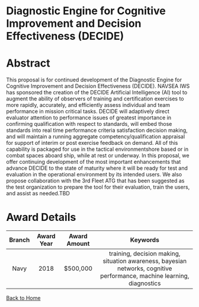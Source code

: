 
Diagnostic Engine for Cognitive Improvement and Decision Effectiveness (DECIDE)
===============================================================================

# Abstract


This proposal is for continued development of the Diagnostic Engine for Cognitive Improvement and Decision Effectiveness (DECIDE). NAVSEA IWS has sponsored the creation of the DECIDE Artificial Intelligence (AI) tool to augment the ability of observers of training and certification exercises to more rapidly, accurately, and efficiently assess individual and team performance in mission critical tasks. DECIDE will adaptively direct evaluator attention to performance issues of greatest importance in confirming qualification with respect to standards, will embed those standards into real time performance criteria satisfaction decision making, and will maintain a running aggregate competency/qualification appraisal for support of interim or post exercise feedback on demand. All of this capability is packaged for use in the tactical environmentshore based or in combat spaces aboard ship, while at rest or underway. In this proposal, we offer continuing development of the most important enhancements that advance DECIDE to the state of maturity where it will be ready for test and evaluation in the operational environment by its intended users. We also propose collaboration with the 3rd Fleet ATG that has been suggested as the test organization to prepare the tool for their evaluation, train the users, and assist as needed.TBD  

# Award Details

|Branch|Award Year|Award Amount|Keywords|
| :---: | :---: | :---: | :---: |
|Navy|2018|$500,000|training, decision making, situation awareness, bayesian networks, cognitive performance, machine learning, diagnostics|
  
  


[Back to Home](https://github.com/chrischow/dod_sbir_awards/Reports/DJ/#1899)